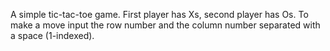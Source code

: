 A simple tic-tac-toe game. First player has Xs, second player has Os. To make a move input the row number and the column number separated with a space (1-indexed).
